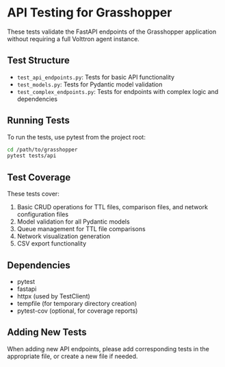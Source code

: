 # API Testing for Grasshopper

These tests validate the FastAPI endpoints of the Grasshopper application without requiring a full Volttron agent instance.

## Test Structure

- `test_api_endpoints.py`: Tests for basic API functionality
- `test_models.py`: Tests for Pydantic model validation
- `test_complex_endpoints.py`: Tests for endpoints with complex logic and dependencies

## Running Tests

To run the tests, use pytest from the project root:

```bash
cd /path/to/grasshopper
pytest tests/api
```

## Test Coverage

These tests cover:

1. Basic CRUD operations for TTL files, comparison files, and network configuration files
2. Model validation for all Pydantic models
3. Queue management for TTL file comparisons
4. Network visualization generation
5. CSV export functionality

## Dependencies

- pytest
- fastapi
- httpx (used by TestClient)
- tempfile (for temporary directory creation)
- pytest-cov (optional, for coverage reports)

## Adding New Tests

When adding new API endpoints, please add corresponding tests in the appropriate file, or create a new file if needed.